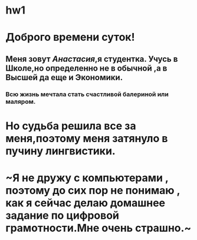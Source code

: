 # hw1
# Доброго времени суток!
## Меня зовут *Анастасия*,я студентка. Учусь в Школе,но определенно не в обычной ,а в Высшей да еще и Экономики.
### Всю жизнь мечтала стать счастливой балериной или маляром.
# Но судьба решила все за меня,поэтому меня затянуло в пучину лингвистики.
# ~Я не дружу с компьютерами , поэтому до сих пор не понимаю , как я сейчас делаю домашнее задание по цифровой грамотности.Мне очень страшно.~
